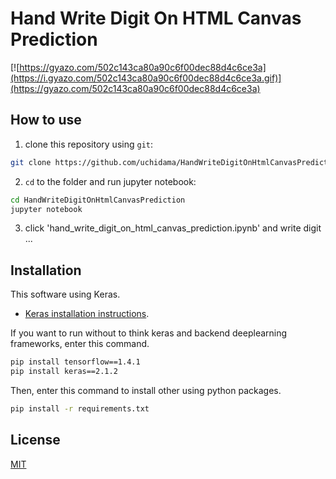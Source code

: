 ﻿# Hand Write Digit On HTML Canvas Prediction

[![https://gyazo.com/502c143ca80a90c6f00dec88d4c6ce3a](https://i.gyazo.com/502c143ca80a90c6f00dec88d4c6ce3a.gif)](https://gyazo.com/502c143ca80a90c6f00dec88d4c6ce3a)

## How to use

1. clone this repository using `git`:

```sh
git clone https://github.com/uchidama/HandWriteDigitOnHtmlCanvasPrediction.git
```

2. `cd` to the folder and run jupyter notebook:
```sh
cd HandWriteDigitOnHtmlCanvasPrediction
jupyter notebook
```

3. click 'hand_write_digit_on_html_canvas_prediction.ipynb' and write digit ...

## Installation

This software using Keras.
- [Keras installation instructions](https://github.com/keras-team/keras#installation).

If you want to run without to think keras and backend deeplearning frameworks, enter this command.   
```sh
pip install tensorflow==1.4.1
pip install keras==2.1.2
```

Then, enter this command to install other using python packages.
```sh
pip install -r requirements.txt
```

## License

[MIT](LICENSE.md)
